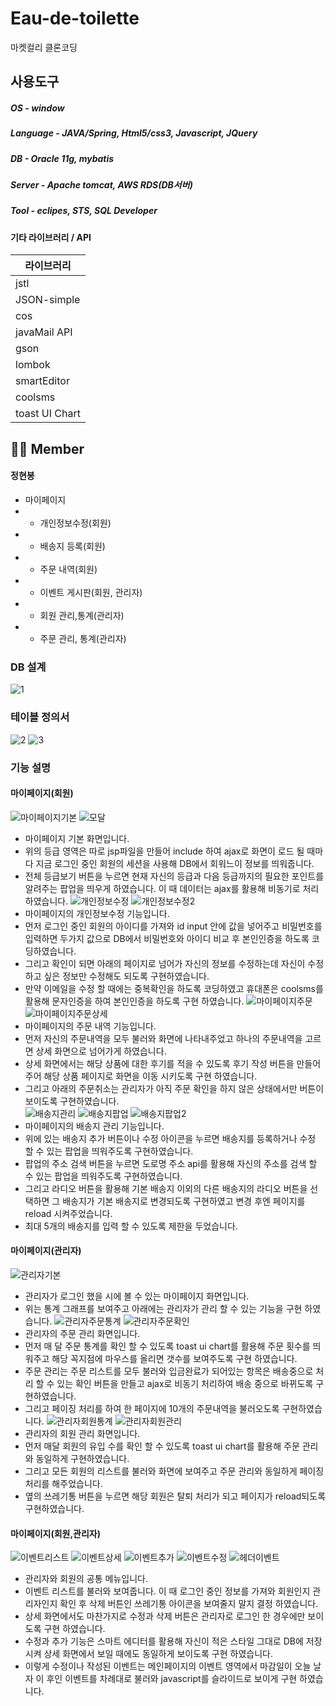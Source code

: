 # Eau-de-toilette
마켓컬리 클론코딩

##  사용도구
##### OS - window
##### Language - JAVA/Spring, Html5/css3, Javascript, JQuery
##### DB - Oracle 11g, mybatis
##### Server - Apache tomcat, AWS RDS(DB서버)
##### Tool - eclipes, STS, SQL Developer


#### 기타 라이브러리 / API

| 라이브러리                    |
| ------------------------------|
| jstl                          |
| JSON-simple                   |
| cos                           |
| javaMail API                  |
| gson                          | 
| lombok                        | 
| smartEditor                   | 
| coolsms                       | 
| toast UI Chart                | 



## 👩‍💻 Member 

#### 정현봉
- 마이페이지
- - 개인정보수정(회원) 
- - 배송지 등록(회원)
- - 주문 내역(회원)
- - 이벤트 게시판(회원, 관리자)
- - 회원 관리,통계(관리자)
- - 주문 관리, 통계(관리자)

### DB 설계
![1](https://user-images.githubusercontent.com/59170160/111323357-24374c00-86ad-11eb-8ee2-8f6becdbbe08.png)

### 테이블 정의서
![2](https://user-images.githubusercontent.com/59170160/111323363-25687900-86ad-11eb-8433-3e1c6fca17f5.png)
![3](https://user-images.githubusercontent.com/59170160/111323699-77110380-86ad-11eb-9004-3a10a5d07042.png)

### 기능 설명
#### 마이페이지(회원)
![마이페이지기본](https://user-images.githubusercontent.com/59170160/111327024-60b87700-86b0-11eb-8a99-122e3a96d99d.png)
![모달](https://user-images.githubusercontent.com/59170160/111333202-d115c700-86b5-11eb-8b6b-ee3b515cff1f.png)
- 마이페이지 기본 화면입니다.
- 위의 등급 영역은 따로 jsp파일을 만들어 include 하여 ajax로 화면이 로드 될 때마다 지금 로그인 중인 회원의 세션을 사용해 DB에서 회워느이 정보를 띄워줍니다.
- 전체 등급보기 버튼을 누르면 현재 자신의 등급과 다음 등급까지의 필요한 포인트를 알려주는 팝업을 띄우게 하였습니다. 이 때 데이터는 ajax를 활용해 비동기로 처리하였습니다.
![개인정보수정](https://user-images.githubusercontent.com/59170160/111327008-5dbd8680-86b0-11eb-905b-057b833b7b1e.png)
![개인정보수정2](https://user-images.githubusercontent.com/59170160/111327011-5e561d00-86b0-11eb-8912-e6e0ddd7ca80.png)
- 마이페이지의 개인정보수정 기능입니다.
- 먼저 로그인 중인 회원의 아이디를 가져와 id input 안에 값을 넣어주고 비밀번호를 입력하면 두가지 값으로 DB에서 비밀번호와 아이디 비교 후 본인인증을 하도록 코딩하였습니다.
- 그리고 확인이 되면 아래의 페이지로 넘어가 자신의 정보를 수정하는데 자신이 수정하고 싶은 정보만 수정해도 되도록 구현하였습니다.
- 만약 이메일을 수정 할 때에는 중복확인을 하도록 코딩하였고 휴대폰은 coolsms를 활용해 문자인증을 하여 본인인증을 하도록 구현 하였습니다.
![마이페이지주문](https://user-images.githubusercontent.com/59170160/111327032-61510d80-86b0-11eb-94fe-8be1abf11237.png)
![마이페이지주문상세](https://user-images.githubusercontent.com/59170160/111327035-61e9a400-86b0-11eb-8b18-950ee0ba737a.png)
- 마이페이지의 주문 내역 기능입니다.
- 먼저 자신의 주문내역을 모두 불러와 화면에 나타내주었고 하나의 주문내역을 고르면 상세 화면으로 넘어가게 하였습니다.
- 상세 화면에서는 해당 상품에 대한 후기를 적을 수 있도록 후기 작성 버튼을 만들어 주어 해당 상품 페이지로 화면을 이동 시키도록 구현 하였습니다.
- 그리고 아래의 주문취소는 관리자가 아직 주문 확인을 하지 않은 상태에서만 버튼이 보이도록 구현하였습니다.  
![배송지관리](https://user-images.githubusercontent.com/59170160/111327038-61e9a400-86b0-11eb-81c6-3e24ed885a3f.png)
![배송지팝업](https://user-images.githubusercontent.com/59170160/111327043-62823a80-86b0-11eb-946a-174c64223d8c.png)
![배송지팝업2](https://user-images.githubusercontent.com/59170160/111327045-631ad100-86b0-11eb-985d-c4a5fe909149.png)
- 마이페이지의 배송지 관리 기능입니다.
- 위에 있는 배송지 추가 버튼이나 수정 아이콘을 누르면 배송지를 등록하거나 수정 할 수 있는 팝업을 띄워주도록 구현하였습니다.
- 팝업의 주소 검색 버튼을 누르면 도로명 주소 api를 활용해 자신의 주소를 검색 할 수 있는 팝업을 띄워주도록 구현하였습니다.
- 그리고 라디오 버튼을 활용해 기본 배송지 이외의 다른 배송지의 라디오 버튼을 선택하면 그 배송지가 기본 배송지로 변경되도록 구현하였고 변경 후엔 페이지를 reload 시켜주었습니다.
- 최대 5개의 배송지를 입력 할 수 있도록 제한을 두었습니다.
#### 마이페이지(관리자)
![관리자기본](https://user-images.githubusercontent.com/59170160/111327015-5eeeb380-86b0-11eb-926e-4576ec3e5854.png)
- 관리자가 로그인 했을 시에 볼 수 있는 마이페이지 화면입니다.
- 위는 통계 그래프를 보여주고 아래에는 관리자가 관리 할 수 있는 기능을 구현 하였습니다.
![관리자주문통계](https://user-images.githubusercontent.com/59170160/111327016-5eeeb380-86b0-11eb-8e66-6a6458b7d7e8.png)
![관리자주문확인](https://user-images.githubusercontent.com/59170160/111327017-5f874a00-86b0-11eb-943c-9a1259185210.png)
- 관리자의 주문 관리 화면입니다.
- 먼저 매 달 주문 통계를 확인 할 수 있도록 toast ui chart를 활용해 주문 횟수를 띄워주고 해당 꼭지점에 마우스를 올리면 갯수를 보여주도록 구현 하였습니다.
- 주문 관리는 주문 리스트를 모두 불러와 입금완료가 되어있는 항목은 배송중으로 처리 할 수 있는 확인 버튼을 만들고 ajax로 비동기 처리하여 배송 중으로 바뀌도록 구현하였습니다.
- 그리고 페이징 처리를 하여 한 페이지에 10개의 주문내역을 불러오도록 구현하였습니다.
![관리자회원통계](https://user-images.githubusercontent.com/59170160/111327021-601fe080-86b0-11eb-876d-9108b283dc23.png)
![관리자회원관리](https://user-images.githubusercontent.com/59170160/111327019-601fe080-86b0-11eb-95e3-00c6d2142787.png)
- 관리자의 회원 관리 화면입니다.
- 먼저 매달 회원의 유입 수를 확인 할 수 있도록 toast ui chart를 활용해 주문 관리와 동일하게 구현하였습니다.
- 그리고 모든 회원의 리스트를 불러와 화면에 보여주고 주문 관리와 동일하게 페이징 처리를 해주었습니다.
- 옆의 쓰레기통 버튼을 누르면 해당 회원은 탈퇴 처리가 되고 페이지가 reload되도록 구현하였습니다.
#### 마이페이지(회원,관리자)
![이벤트리스트](https://user-images.githubusercontent.com/59170160/111327047-631ad100-86b0-11eb-91c3-afa5b74e1ebb.png)
![이벤트상세](https://user-images.githubusercontent.com/59170160/111327050-63b36780-86b0-11eb-85d1-49fddcfa06ed.png)
![이벤트추가](https://user-images.githubusercontent.com/59170160/111327053-644bfe00-86b0-11eb-90d4-367db7b6dce9.png)
![이벤트수정](https://user-images.githubusercontent.com/59170160/111327051-644bfe00-86b0-11eb-91be-e1798a86048b.png)
![헤더이벤트](https://user-images.githubusercontent.com/59170160/111332124-daeafa80-86b4-11eb-9b37-58e3b3c33503.png)
- 관리자와 회원의 공통 메뉴입니다.
- 이벤트 리스트를 불러와 보여줍니다. 이 때 로그인 중인 정보를 가져와 회원인지 관리자인지 확인 후 삭제 버튼인 쓰레기통 아이콘을 보여줄지 말지 결정 하였습니다.
- 상세 화면에서도 마찬가지로 수정과 삭제 버튼은 관리자로 로그인 한 경우에만 보이도록 구현 하였습니다.
- 수정과 추가 기능은 스마트 에디터를 활용해 자신이 적은 스타일 그대로 DB에 저장시켜 상세 화면에서 보일 때에도 동일하게 보이도록 구현 하였습니다.
- 이렇게 수정이나 작성된 이벤트는 메인페이지의 이벤트 영역에서 마감일이 오늘 날자 이 후인 이벤트를 차례대로 불러와 javascript를  슬라이드로 보이게 구현 하였습니다.

